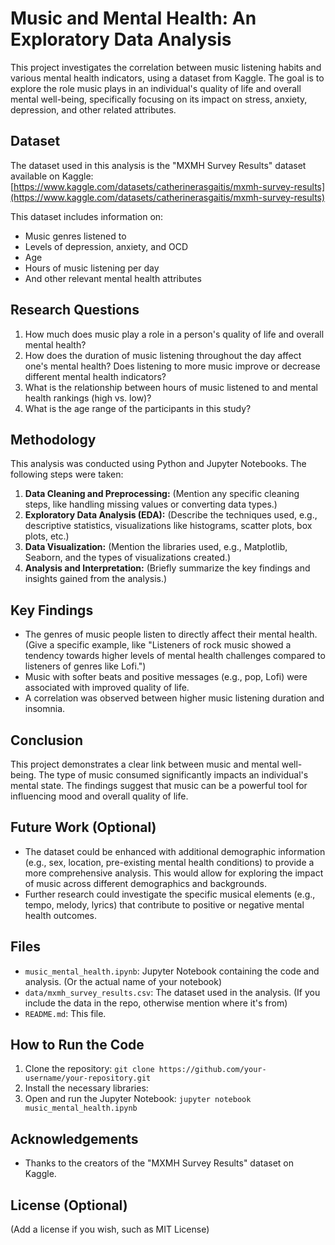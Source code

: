 # Music and Mental Health: An Exploratory Data Analysis

This project investigates the correlation between music listening habits and various mental health indicators, using a dataset from Kaggle. 
The goal is to explore the role music plays in an individual's quality of life and overall mental well-being, specifically focusing on its impact on stress, anxiety, depression, and other related attributes.

## Dataset

The dataset used in this analysis is the "MXMH Survey Results" dataset available on Kaggle: [https://www.kaggle.com/datasets/catherinerasgaitis/mxmh-survey-results](https://www.kaggle.com/datasets/catherinerasgaitis/mxmh-survey-results)

This dataset includes information on:

* Music genres listened to
* Levels of depression, anxiety, and OCD
* Age
* Hours of music listening per day
* And other relevant mental health attributes

## Research Questions

1. How much does music play a role in a person's quality of life and overall mental health?
2. How does the duration of music listening throughout the day affect one's mental health?  Does listening to more music improve or decrease different mental health indicators?
3. What is the relationship between hours of music listened to and mental health rankings (high vs. low)?
4. What is the age range of the participants in this study?

## Methodology

This analysis was conducted using Python and Jupyter Notebooks. The following steps were taken:

1. **Data Cleaning and Preprocessing:**  (Mention any specific cleaning steps, like handling missing values or converting data types.)
2. **Exploratory Data Analysis (EDA):**  (Describe the techniques used, e.g., descriptive statistics, visualizations like histograms, scatter plots, box plots, etc.)
3. **Data Visualization:** (Mention the libraries used, e.g., Matplotlib, Seaborn, and the types of visualizations created.)
4. **Analysis and Interpretation:** (Briefly summarize the key findings and insights gained from the analysis.)

## Key Findings

* The genres of music people listen to directly affect their mental health.  (Give a specific example, like "Listeners of rock music showed a tendency towards higher levels of mental health challenges compared to listeners of genres like Lofi.")
* Music with softer beats and positive messages (e.g., pop, Lofi) were associated with improved quality of life.
* A correlation was observed between higher music listening duration and insomnia.

## Conclusion

This project demonstrates a clear link between music and mental well-being. The type of music consumed significantly impacts an individual's mental state.  The findings suggest that music can be a powerful tool for influencing mood and overall quality of life.

## Future Work (Optional)

* The dataset could be enhanced with additional demographic information (e.g., sex, location, pre-existing mental health conditions) to provide a more comprehensive analysis.  This would allow for exploring the impact of music across different demographics and backgrounds.
* Further research could investigate the specific musical elements (e.g., tempo, melody, lyrics) that contribute to positive or negative mental health outcomes.

## Files

* `music_mental_health.ipynb`: Jupyter Notebook containing the code and analysis. (Or the actual name of your notebook)
* `data/mxmh_survey_results.csv`: The dataset used in the analysis. (If you include the data in the repo, otherwise mention where it's from)
* `README.md`: This file.

## How to Run the Code

1. Clone the repository: `git clone https://github.com/your-username/your-repository.git`
2. Install the necessary libraries: 
3. Open and run the Jupyter Notebook: `jupyter notebook music_mental_health.ipynb`

## Acknowledgements

* Thanks to the creators of the "MXMH Survey Results" dataset on Kaggle.

## License (Optional)

(Add a license if you wish, such as MIT License)
